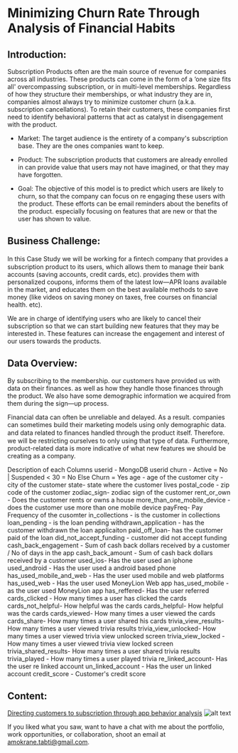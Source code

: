 # Minimizing Churn Rate Through Analysis of Financial Habits

## Introduction:

Subscription Products often are the main source of revenue for companies across all industries. These products can come in the form of a ‘one size fits all' overcompassing subscription, or in multi-level memberships. Regardless of how they structure their memberships, or what industry they are in, companies almost always try to minimize customer churn (a.k.a. subscription cancellations). To retain their customers, these companies first need to identify behavioral patterns that act as catalyst in disengagement with the product.

* Market: The target audience is the entirety of a company's subscription base. They are the ones companies want to keep.

* Product: The subscription products that customers are already enrolled in can provide value that users may not have imagined, or that they may have forgotten.

* Goal: The objective of this model is to predict which users are likely to churn, so that the company can focus on re engaging these users with the product. These efforts can be email reminders about the benefits of the product. especially focusing on features that are new or that the user has shown to value.

## Business Challenge:

In this Case Study we will be working for a ﬁntech company that provides a subscription product to its users, which allows them to manage their bank accounts (saving accounts, credit cards, etc). provides them with personalized coupons, informs them of the latest low—APR loans available in the market, and educates them on the best available methods to save money (like videos on saving money on taxes, free courses on financial health.
etc).

We are in charge of identifying users who are likely to cancel their subscription so that we can start building new features that they may be interested in. These features can increase the engagement and interest of our users towards the products.


## Data Overview:

By subscribing to the membership. our customers have provided us with data on their finances. as well as how they handle those finances through the product. We also have some demographic information we acquired from them during the sign—up process.

Financial data can often be unreliable and delayed. As a result. companies can sometimes build their marketing models using only demographic data. and data related to ﬁnances handled through the product itself. Therefore. we will be restricting ourselves to only using that type of data. Furthermore, product-related data is more indicative of what new features we should be creating as a company.

Description of each Columns
userid - MongoDB userid
churn  - Active = No | Suspended < 30 = No Else Churn = Yes
age - age of the customer
city - city of the customer
state- state where the customer lives
postal_code - zip code of the customer
zodiac_sign- zodiac sign of the customer
rent_or_own - Does the customer rents or owns a house 
more_than_one_mobile_device - does the customer use more than one mobile device
payFreq- Pay Frequency of the cusomter
in_collections - is the customer in collections
loan_pending - is the loan pending
withdrawn_application - has the customer withdrawn the loan applicaiton 
paid_off_loan- has the customer paid of the loan
did_not_accept_funding - customer did not accept funding
cash_back_engagement - Sum of cash back dollars received by a customer / No of days in the app
cash_back_amount - Sum of cash back dollars received by a customer
used_ios- Has the user used an iphone
used_android - Has the user used a android based phone
has_used_mobile_and_web - Has the user used mobile and web platforms
has_used_web - Has the user used MoneyLion Web app
has_used_mobile - as the user used MoneyLion  app
has_reffered- Has the user referred
cards_clicked - How many times a user has clicked the cards
cards_not_helpful- How helpful was the cards
cards_helpful- How helpful was the cards
cards_viewed- How many times a user viewed the cards
cards_share- How many times a user shared his cards
trivia_view_results-How many times a user viewed trivia results
trivia_view_unlocked- How many times a user viewed trivia view unlocked screen
trivia_view_locked - How many times a user viewed trivia view locked screen
trivia_shared_results- How many times a user shared trivia results 
trivia_played - How many times a user played trivia 
re_linked_account- Has the user re linked account
un_linked_account - Has the user un linked account
credit_score - Customer's credit score

## Content:

[Directing customers to subscription through app behavior analysis](https://github.com/atabti/Data_Science_Portfolio/blob/master/Minimizing%20Churn%20Rate%20Through%20Analysis%20of%20Financial%20Habits/Minimizing%20Churn%20Rate%20Through%20Analysis%20of%20Financial%20Habits.ipynb) ![alt text](https://upload.wikimedia.org/wikipedia/commons/thumb/3/38/Jupyter_logo.svg/44px-Jupyter_logo.svg.png)


If you liked what you saw, want to have a chat with me about the portfolio, work opportunities, or collaboration, shoot an email at amokrane.tabti@gmail.com.
